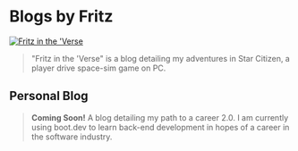 # Blogs by Fritz

[![Fritz in the 'Verse](/images/fritz-in-the-verse.png)](/star-citizen/)

> "Fritz in the 'Verse" is a blog detailing my adventures in Star Citizen, a player drive space-sim game on PC.

## Personal Blog

> **Coming Soon!**  A blog detailing my path to a career 2.0.  I am currently using boot.dev to learn back-end development in hopes of a career in the software industry.
